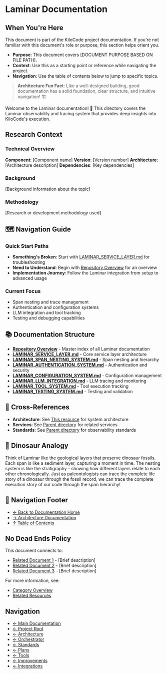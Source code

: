# Laminar Documentation

## When You're Here

This document is part of the KiloCode project documentation. If you're not familiar with this
document's role or purpose, this section helps orient you.

- **Purpose**: This document covers \[DOCUMENT PURPOSE BASED ON FILE PATH].
- **Context**: Use this as a starting point or reference while navigating the project.
- **Navigation**: Use the table of contents below to jump to specific topics.

> **Architecture Fun Fact**: Like a well-designed building, good documentation has a solid
foundation, clear structure, and intuitive navigation! 🏗️

Welcome to the Laminar documentation! 🌊 This directory covers the Laminar observability and tracing
system that provides deep insights into KiloCode's execution.


## Research Context

### Technical Overview

**Component**: [Component name]
**Version**: [Version number]
**Architecture**: [Architecture description]
**Dependencies**: [Key dependencies]

### Background

[Background information about the topic]

### Methodology

[Research or development methodology used]


## 🗺️ Navigation Guide

### Quick Start Paths

- **Something's Broken**: Start with [LAMINAR\_SERVICE\_LAYER.md](LAMINAR_SERVICE_LAYER.md) for
  troubleshooting
- **Need to Understand**: Begin with [Repository Overview](README.md) for an overview
- **Implementation Journey**: Follow the Laminar integration from setup to advanced usage

### Current Focus
- Span nesting and trace management
- Authentication and configuration systems
- LLM integration and tool tracking
- Testing and debugging capabilities

## 📚 Documentation Structure

- **[Repository Overview](README.md)** - Master index of all Laminar documentation
- **[LAMINAR\_SERVICE\_LAYER.md](LAMINAR_SERVICE_LAYER.md)** - Core service layer architecture
- **[LAMINAR\_SPAN\_NESTING\_SYSTEM.md](LAMINAR_SPAN_NESTING_SYSTEM.md)** - Span nesting and
hierarchy
- **[LAMINAR\_AUTHENTICATION\_SYSTEM.md](LAMINAR_AUTHENTICATION_SYSTEM.md)** - Authentication and
  security
- **[LAMINAR\_CONFIGURATION\_SYSTEM.md](LAMINAR_CONFIGURATION_SYSTEM.md)** - Configuration
management
- **[LAMINAR\_LLM\_INTEGRATION.md](LAMINAR_LLM_INTEGRATION.md)** - LLM tracing and monitoring
- **[LAMINAR\_TOOL\_SYSTEM.md](LAMINAR_TOOL_SYSTEM.md)** - Tool execution tracking
- **[LAMINAR\_TESTING\_SYSTEM.md](LAMINAR_TESTING_SYSTEM.md)** - Testing and validation

## 🔗 Cross-References

- **Architecture**: See [This resource](../architecture/) for system architecture
- **Services**: See [Parent directory](../services/) for related services
- **Standards**: See [Parent directory](../standards/) for observability standards

## 🦕 Dinosaur Analogy

Think of Laminar like the geological layers that preserve dinosaur fossils. Each span is like a
sediment layer, capturing a moment in time. The nesting system is like the stratigraphy - showing
how different layers relate to each other chronologically. Just as paleontologists can trace the
complete life story of a dinosaur through the fossil record, we can trace the complete execution
story of our code through the span hierarchy!

## 🧭 Navigation Footer
- [← Back to Documentation Home](../README.md)
- [→ Architecture Documentation](../architecture/README.md)
- [↑ Table of Contents](../README.md)


## No Dead Ends Policy

This document connects to:
- [Related Document 1](./related-doc-1.md) - [Brief description]
- [Related Document 2](./related-doc-2.md) - [Brief description]
- [Related Document 3](./related-doc-3.md) - [Brief description]

For more information, see:
- [Category Overview](../category/)
- [Related Resources](../resources/)


## Navigation
- [← Main Documentation](README.md)
- [← Project Root](README.md)
- [← Architecture](../architecture/README.md)
- [← Orchestrator](../orchestrator/README.md)
- [← Standards](standards/README.md)
- [← Plans](plans/README.md)
- [← Tools](tools/README.md)
- [← Improvements](improvements/README.md)
- [← Integrations](integrations/README.md)
